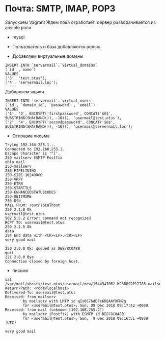 # Почта: SMTP, IMAP, POP3

Запускаем Vagrant 
Ждем пока отработает, сервер разворачивается из ansible роли

* mysql
- Пользователь и база добавляются ролью

* Добавляем виртуальные домены

```
INSERT INTO `servermail`.`virtual_domains`
(`id` ,`name`)
VALUES
('3', 'test.otus'),
('4', 'servermail.loc');
```

Добавляем ящики
```
INSERT INTO `servermail`.`virtual_users` 
(`id`, `domain_id`, `password` , `email`) 
VALUES
('1', '3', ENCRYPT('firstpassword', CONCAT('$6$', SUBSTRING(SHA(RAND()), -16))), 'usermail@test.otus'),
('2', '4', ENCRYPT('secondpassword', CONCAT('$6$', SUBSTRING(SHA(RAND()), -16))), 'usermail@servermail.loc');
```


* Отправка письма

```[root@mailclient ~]# telnet 192.168.255.1 25
Trying 192.168.255.1...
Connected to 192.168.255.1.
Escape character is '^]'.
220 mailserv ESMTP Postfix
ehlo mail
250-mailserv
250-PIPELINING
250-SIZE 10240000
250-VRFY
250-ETRN
250-STARTTLS
250-ENHANCEDSTATUSCODES
250-8BITMIME
250 DSN
MAIL FROM: root@localhost
250 2.1.0 Ok
usermail@test.otus
502 5.5.2 Error: command not recognized
RCPT TO: usermail@test.otus
250 2.1.5 Ok
data
354 End data with <CR><LF>.<CR><LF>
very good mail
.
250 2.0.0 Ok: queued as DE878C0A88
quit
221 2.0.0 Bye
Connection closed by foreign host. 

```

* письмо
```
cat /var/mail/vhosts/test.otus/usermail/new/1544347062.M238892P17786.mailserv\,S\=370\,W\=380
Return-Path: <root@localhost>
Delivered-To: usermail@test.otus
Received: from mailserv
        by mailserv with LMTP id qIs0C7bdDFx6RQAAfXFM7g
        for <usermail@test.otus>; Sun, 09 Dec 2018 09:17:42 +0000
Received: from mail (unknown [192.168.255.2])
        by mailserv (Postfix) with ESMTP id DE878C0A88
        for <usermail@test.otus>; Sun,  9 Dec 2018 09:16:51 +0000 (UTC)

very good mail

```
